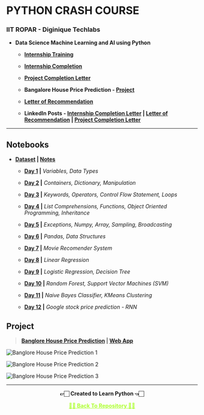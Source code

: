 # PYTHON CRASH COURSE
 
### IIT ROPAR - Diginique Techlabs
 
 - **Data Science Machine Learning and AI using Python**
  
   - **[Internship Training](https://github.com/Amey-Thakur/ACHIEVEMENTS/blob/main/Experience/IIT%20ROPAR%20-%20Diginique%20Techlabs/IIT%20ROPAR%20-%20Diginique%20Techlabs%20-%20Data%20Science%20Machine%20Learning%20and%20AI%20using%20Python%20-%20Training.pdf)**
 
   - **[Internship Completion](https://github.com/Amey-Thakur/ACHIEVEMENTS/blob/main/Experience/IIT%20ROPAR%20-%20Diginique%20Techlabs/IIT%20ROPAR%20-%20Diginique%20Techlabs%20-%20Data%20Science%20Machine%20Learning%20and%20AI%20using%20Python%20-%20Internship%20Completion%20Letter.pdf)** 
 
   - **[Project Completion Letter](https://github.com/Amey-Thakur/ACHIEVEMENTS/blob/main/Experience/IIT%20ROPAR%20-%20Diginique%20Techlabs/IIT%20ROPAR%20-%20Diginique%20Techlabs%20-%20Data%20Science%20Machine%20Learning%20and%20AI%20using%20Python%20-%20Project%20Completion%20Letter.pdf)** 
 
   - **Bangalore House Price Prediction - [Project](https://github.com/Amey-Thakur/BANGALORE-HOUSE-PRICE-PREDICTION)** 
 
   - **[Letter of Recommendation](https://github.com/Amey-Thakur/ACHIEVEMENTS/blob/main/Experience/IIT%20ROPAR%20-%20Diginique%20Techlabs/IIT%20ROPAR%20-%20Diginique%20Techlabs%20-%20Data%20Science%20Machine%20Learning%20and%20AI%20using%20Python%20-%20Letter%20of%20Recommendation.pdf)** 
 
   - **LinkedIn Posts - [Internship Completion Letter](https://www.linkedin.com/posts/amey-thakur_internship-completion-letter-activity-6837748821049655296-bthZ) | [Letter of Recommendation](https://www.linkedin.com/posts/amey-thakur_letter-of-recommendation-activity-6837749171395665920-JSpw) | [Project Completion Letter](https://www.linkedin.com/posts/amey-thakur_project-completion-letter-activity-6837807582900551680-0tUU)**

---

## Notebooks
 
 - **[Dataset](https://github.com/Amey-Thakur/PYTHON-CRASH-COURSE/tree/main/Dataset) | [Notes](https://github.com/Amey-Thakur/PYTHON-CRASH-COURSE/tree/main/Notes)**

   - **[Day 1](https://github.com/Amey-Thakur/PYTHON-CRASH-COURSE/blob/main/Notebooks/PYTHON_CRASH_COURSE_DAY_1.ipynb) |** _Variables, Data Types_
 
   - **[Day 2](https://github.com/Amey-Thakur/PYTHON-CRASH-COURSE/blob/main/Notebooks/PYTHON_CRASH_COURSE_DAY_2.ipynb) |** _Containers, Dictionary, Manipulation_
 
   - **[Day 3](https://github.com/Amey-Thakur/PYTHON-CRASH-COURSE/blob/main/Notebooks/PYTHON_CRASH_COURSE_DAY_3.ipynb) |** _Keywords, Operators, Control Flow Statement, Loops_ 
 
   - **[Day 4](https://github.com/Amey-Thakur/PYTHON-CRASH-COURSE/blob/main/Notebooks/PYTHON_CRASH_COURSE_DAY_4.ipynb) |** _List Comprehensions, Functions, Object Oriented Programming, Inheritance_
 
   - **[Day 5](https://github.com/Amey-Thakur/PYTHON-CRASH-COURSE/blob/main/Notebooks/PYTHON_CRASH_COURSE_DAY_5.ipynb) |** _Exceptions, Numpy, Array, Sampling, Broadcasting_
 
   - **[Day 6](https://github.com/Amey-Thakur/PYTHON-CRASH-COURSE/blob/main/Notebooks/PYTHON_CRASH_COURSE_DAY_6.ipynb) |** _Pandas, Data Structures_ 
 
   - **[Day 7](https://github.com/Amey-Thakur/PYTHON-CRASH-COURSE/blob/main/Notebooks/PYTHON_CRASH_COURSE_DAY_7.ipynb) |** _Movie Recomender System_
 
   - **[Day 8](https://github.com/Amey-Thakur/PYTHON-CRASH-COURSE/blob/main/Notebooks/PYTHON_CRASH_COURSE_DAY_8.ipynb) |** _Linear Regression_
 
   - **[Day 9](https://github.com/Amey-Thakur/PYTHON-CRASH-COURSE/blob/main/Notebooks/PYTHON_CRASH_COURSE_DAY_9.ipynb) |** _Logistic Regression, Decision Tree_
 
   - **[Day 10](https://github.com/Amey-Thakur/PYTHON-CRASH-COURSE/blob/main/Notebooks/PYTHON_CRASH_COURSE_DAY_10.ipynb) |** _Random Forest, Support Vector Machines (SVM)_
 
   - **[Day 11](https://github.com/Amey-Thakur/PYTHON-CRASH-COURSE/blob/main/Notebooks/PYTHON_CRASH_COURSE_DAY_11.ipynb) |** _Naive Bayes Classifier, KMeans Clustering_
 
   - **[Day 12](https://github.com/Amey-Thakur/PYTHON-CRASH-COURSE/blob/main/Notebooks/PYTHON_CRASH_COURSE_DAY_12.ipynb) |** _Google stock price prediction - RNN_
  
## Project
 
 >**[Banglore House Price Prediction](https://github.com/Amey-Thakur/BANGALORE-HOUSE-PRICE-PREDICTION) | [Web App](https://bangalorehousepriceprediction.herokuapp.com)**

![Banglore House Price Prediction 1](https://user-images.githubusercontent.com/54937357/128646443-47cd8c0d-6dbb-40bf-b9c7-d992bee3a3db.png)

![Banglore House Price Prediction 2](https://user-images.githubusercontent.com/54937357/128646450-0196b72e-631d-44ca-b108-b4ea190a97f6.png)

![Banglore House Price Prediction 3](https://user-images.githubusercontent.com/54937357/128646460-0025fd0c-9dcb-4474-9019-043bbda4353c.png)

---

<p align="center"> <b> 👉🏻 Created to Learn Python 👈🏻 <b> </p>
 
<p align="center"><a href='https://github.com/Amey-Thakur/PYTHON-CRASH-COURSE', style='color: greenyellow;'> ✌🏻 Back To Repository ✌🏻</p>
